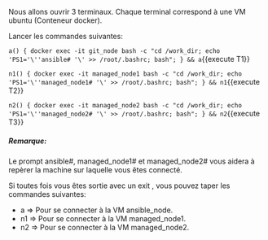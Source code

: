 
Nous allons ouvrir 3 terminaux. Chaque terminal correspond à une VM ubuntu (Conteneur docker).

Lancer les commandes suivantes:

`a() { docker exec -it git_node bash -c "cd /work_dir; echo 'PS1='\''ansible# '\' >> /root/.bashrc; bash"; } && a`{{execute T1}}

`n1() { docker exec -it managed_node1 bash -c "cd /work_dir; echo 'PS1='\''managed_node1# '\' >> /root/.bashrc; bash"; } && n1`{{execute T2}}

`n2() { docker exec -it managed_node2 bash -c "cd /work_dir; echo 'PS1='\''managed_node2# '\' >> /root/.bashrc; bash"; } && n2`{{execute T3}}

##### _Remarque_:
Le prompt ansible#, managed_node1# et managed_node2# vous aidera à repèrer la machine sur laquelle vous êtes connecté.

Si toutes fois vous êtes sortie avec un exit , vous pouvez taper les commandes suivantes:

- a  => Pour se connecter à la VM ansible_node.
- n1 => Pour se connecter à la VM managed_node1.
- n2 => Pour se connecter à la VM managed_node2.
